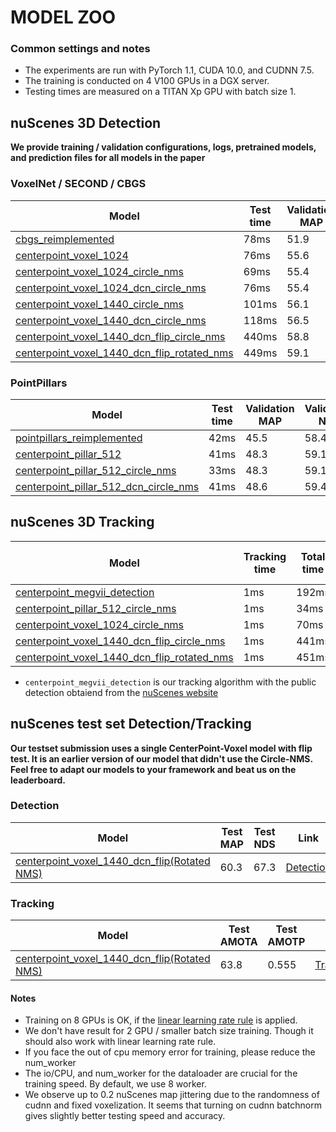 # MODEL ZOO 

### Common settings and notes

- The experiments are run with PyTorch 1.1, CUDA 10.0, and CUDNN 7.5.
- The training is conducted on 4 V100 GPUs in a DGX server. 
- Testing times are measured on a TITAN Xp GPU with batch size 1. 
 
## nuScenes 3D Detection 

**We provide training / validation configurations, logs, pretrained models, and prediction files for all models in the paper**

### VoxelNet / SECOND / CBGS 
| Model                 | Test time        | Validation MAP  | Validation NDS  | Link          |
|-----------------------|------------------|-----------------|-----------------|---------------|
| [cbgs_reimplemented](../configs/cbgs/nusc_cbgs_01voxel.py) | 78ms | 51.9 | 62.2 | [URL](https://drive.google.com/drive/folders/1BVyTp_RhLDnVMTm7m-qIQYfBRpjtBKqV?usp=sharing) | 
| [centerpoint_voxel_1024](../configs/centerpoint/nusc_centerpoint_voxelnet_01voxel.py) | 76ms | 55.6 | 64.0 | [URL](https://drive.google.com/drive/folders/13yeETy4jbMRTKupMZklW5dmBVoscQ4iO?usp=sharing) |
| [centerpoint_voxel_1024_circle_nms](../configs/centerpoint/nusc_centerpoint_voxelnet_01voxel_circle_nms.py) | 69ms | 55.4 | 63.8 | [URL](https://drive.google.com/drive/folders/1h4v0m6b-8sTKkBc184arT2SqP6adBD9l?usp=sharing) |
| [centerpoint_voxel_1024_dcn_circle_nms](../configs/centerpoint/nusc_centerpoint_voxelnet_dcn_01voxel_circle_nms.py) | 76ms | 55.4 | 63.4 | [URL](https://drive.google.com/drive/folders/1Ig5uzr58cZidkuxcdmx86hTKsZgBbE72?usp=sharing) |
| [centerpoint_voxel_1440_circle_nms](../configs/centerpoint/nusc_centerpoint_voxelnet_0075voxel_circle_nms.py) | 101ms | 56.1 | 64.5 | [URL](https://drive.google.com/drive/folders/12U8yzNMgb64tz85cI_d697FCAEvoZdyF?usp=sharing)|
| [centerpoint_voxel_1440_dcn_circle_nms](../configs/centerpoint/nusc_centerpoint_voxelnet_dcn_0075voxel_circle_nms.py) | 118ms | 56.5 | 65.0 | [URL](https://drive.google.com/drive/folders/1KC2NMU4orxlpCSCZXxLNBpXZfA8PL6ZS?usp=sharing) |
| [centerpoint_voxel_1440_dcn_flip_circle_nms](../configs/centerpoint/nusc_centerpoint_voxelnet_dcn_0075voxel_flip_circle_nms.py) | 440ms | 58.8 | 66.9 | [URL](https://drive.google.com/drive/folders/1PcFHG7mJ57xKDtMMeKC5p4MKShOcoFHh?usp=sharing) 
| [centerpoint_voxel_1440_dcn_flip_rotated_nms](../configs/centerpoint/nusc_centerpoint_voxelnet_dcn_0075voxel_flip.py) | 449ms | 59.1 | 67.1| [URL](https://drive.google.com/drive/folders/1-0o-QhLM9J6wFP3BRCWD5bxJN5zDKAre?usp=sharing) 


### PointPillars 

| Model                 | Test time       | Validation MAP  | Validation NDS  | Link          |
|-----------------------|-----------------|-----------------|-----------------|---------------|
| [pointpillars_reimplemented](../configs/point_pillars/nusc_pp_02voxel.py) | 42ms | 45.5 | 58.4 | [URL](https://drive.google.com/drive/folders/1kozrn-hWaC8lxsJ8hCUyg5bV3kxATdoE?usp=sharing) |
| [centerpoint_pillar_512](../configs/centerpoint/nusc_centerpoint_pp_02voxel.py) | 41ms | 48.3 | 59.1 | [URL](https://drive.google.com/drive/folders/1iZiez0XCxN0ptrM-TR2eIWXRSMXmyOyd?usp=sharing) |
| [centerpoint_pillar_512_circle_nms](../configs/centerpoint/nusc_centerpoint_pp_02voxel_circle_nms.py) | 33ms | 48.3 | 59.1 | [URL](https://drive.google.com/drive/folders/1ueOyXeEP2LWd9E1zTdxQHbDxN3y6DMuQ?usp=sharing) |
| [centerpoint_pillar_512_dcn_circle_nms](../configs/centerpoint/nusc_centerpoint_pp_dcn_02voxel_circle_nms.py) | 41ms | 48.6 | 59.4 | [URL](https://drive.google.com/drive/folders/1jlZ5d6Hmag5_aOZ8VvmK0ai_y1q5utJ1?usp=sharing)|


## nuScenes 3D Tracking 

| Model                 | Tracking time | Total time   | Validation AMOTA ↑ | Validation AMOTP ↓ | Link          |
|-----------------------|-----------|------------------|------------------|-------------------|---------------|
| [centerpoint_megvii_detection](../tracking_scripts/megvii.sh) | 1ms | 192ms | 59.8 | 0.682 | [URL](https://drive.google.com/drive/folders/1s0PxY2ar6FMm8ZTIAVajMdudtneLuvxh?usp=sharing) |
| [centerpoint_pillar_512_circle_nms](../tracking_scripts/centerpoint_pillar_512_circle_nms.sh) | 1ms | 34ms | 54.2 | 0.657 | [URL](https://drive.google.com/drive/folders/1lcEoZxD_3R3Kd_8SLxX3R2wKSoMVXQKt?usp=sharing) |
| [centerpoint_voxel_1024_circle_nms](../tracking_scripts/centerpoint_voxel_1024_circle_nms.sh) | 1ms | 70ms | 62.6 | 0.630 | [URL](https://drive.google.com/drive/folders/1pKq4ic9oBAAx6MjQZAzeV7Fy9Iyv8NoV?usp=sharing) |
| [centerpoint_voxel_1440_dcn_flip_circle_nms](../tracking_scripts/centerpoint_voxel_1440_dcn_flip_circle_nms.sh) | 1ms | 441ms | 65.5 | 0.586 | [URL](https://drive.google.com/drive/folders/1WitTr4BoBFWgaCqS41QCOL1B8DU0sbwO?usp=sharing) |
| [centerpoint_voxel_1440_dcn_flip_rotated_nms](../tracking_scripts/centerpoint_voxel_1440_dcn_flip.sh) | 1ms | 451ms | 65.9 | 0.567 | [URL](https://drive.google.com/drive/folders/1HChuDGc_jBmI1mKPy3FpwQItqLUU5t9Z?usp=sharing) |


- `centerpoint_megvii_detection` is our tracking algorithm with the public detection obtaiend from the [nuScenes website](https://www.nuscenes.org/tracking?externalData=all&mapData=all&modalities=Any)

## nuScenes test set Detection/Tracking
**Our testset submission uses a single CenterPoint-Voxel model with flip test. It is an earlier version of our model that didn't use the Circle-NMS. Feel free to adapt our models to your framework and beat us on the leaderboard.**
### Detection

| Model                 | Test MAP  | Test NDS  | Link          |
|-----------------------|-----------|-----------|---------------|
| [centerpoint_voxel_1440_dcn_flip(Rotated NMS)](../configs/centerpoint/nusc_centerpoint_voxelnet_dcn_0075voxel_flip_testset.py) | 60.3 | 67.3 | [Detection](https://drive.google.com/file/d/1GJzIBJKxg4NVFXF0SeBzmrL87ALuIEx0/view?usp=sharing) |

### Tracking
| Model                 | Test AMOTA |  Test AMOTP   | Link  |
|-----------------------|------------|---------------|-------|
| [centerpoint_voxel_1440_dcn_flip(Rotated NMS)](../tracking_scripts/centerpoint_voxel_1440_dcn_flip_testset.sh) | 63.8 | 0.555 | [Tracking](https://drive.google.com/file/d/1evPKLwzlJB5QeECCjDWyla-CXzK0F255/view?usp=sharing)|  


#### Notes
- Training on 8 GPUs is OK, if the [linear learning rate rule](https://arxiv.org/abs/1706.02677) is applied. 
- We don't have result for 2 GPU / smaller batch size training. Though it should also work with linear learning rate rule.  
- If you face the out of cpu memory error for training, please reduce the num_worker
- The io/CPU, and num_worker for the dataloader are crucial for the training speed. By default, we use 8 worker. 
- We observe up to 0.2 nuScenes map jittering due to the randomness of cudnn and fixed voxelization. It seems that turning on cudnn batchnorm gives slightly better testing speed and accuracy.    


